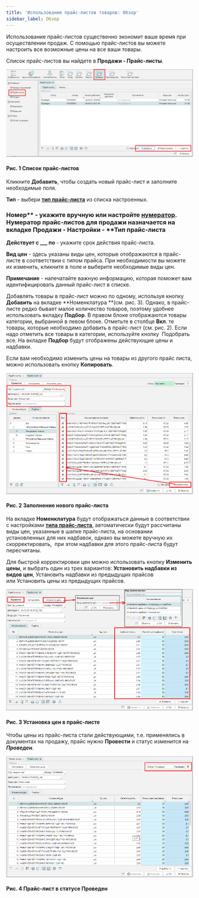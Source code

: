 ```yaml
---
title: 'Использование прайс-листов товаров: Обзор'
sidebar_label: Обзор
---
```


Использование прайс-листов существенно экономит ваше время при осуществлении продаж. С помощью прайс-листов вы можете настроить все возможные цены на все ваши товары. 

Список прайс-листов вы найдете в **Продажи - Прайс-листы**.

![](attachments/1146885/1147324.png)

#### Рис. 1 Список прайс-листов

  

Кликните **Добавить**, чтобы создать новый прайс-лист и заполните необходимые поля.

**Тип** - выбери **[тип прайс-листа](Pricelist_types.md)** из списка настроенных. 

### Номер** - укажите вручную или настройте [**нумератор**](Numerators.md). Нумератор прайс-листов для продажи назначается на вкладке **Продажи** - **Настройки** - **Тип прайс-листа

**Действует с \_\_\_ по** - укажите срок действия прайс-листа.

**Вид цен** - здесь указаны виды цен, которые отображаются в прайс-листе в соответствии с типом прайса. При необходимости вы можете их изменить, кликните в поле и выберите необходимые виды цен.

**Примечание** - напечатайте важную информацию, которая поможет вам идентифицировать данный прайс-лист в списке.

Добавлять товары в прайс-лист можно по одному, используя кнопку **Добавить** на вкладке **Номенклатура **(см. рис. 3). Однако, в прайс-листе редко бывает малое количество товаров, поэтому удобнее использовать вкладку **Подбор**. В правом блоке отображаются товары категории, выбранной в левом блоке. Отметьте в столбце **Вкл**. те товары, которые необходимо добавить в прайс-лист (см. рис. 2). Если надо отметить все товары в категории, используйте кнопку  Подобрать все. На вкладке **Подбор** будут отображены действующие цены и надбавки.

Если вам необходимо изменить цены на товары из другого прайс листа, можно использовать кнопку **Копировать**. 

![](attachments/1146885/1147326.png)

#### Рис. 2 Заполнение нового прайс-листа

  

На вкладке **Номенклатура** будут отображаться данные в соответствии с настройками [**типа прайс-листа**](Pricelist_types.md), автоматически будут рассчитаны виды цен, указанные в шапке прайс-листа, на основании установленных для них надбавок, однако вы можете вручную их скорректировать,  при этом надбавки для этого прайс-листа будут пересчитаны.

Для быстрой корректировки цен можно использовать кнопку **Изменить цены**, и выбрать один из трех вариантов: **Установить надбавки из видов цен**, Установить надбавки из предыдущих прайсов или Установить цены из предыдущих прайсов.

![](attachments/1146885/1147325.png)

#### Рис. 3 Установка цен в прайс-листе

  

Чтобы цены из прайс-листа стали действующими, т.е. применялись в документах на продажу, прайс нужно **Провести** и статус изменится на ***Проведен***. 

![](attachments/1146885/1147453.png)

#### Рис. 4 Прайс-лист в статусе Проведен

  



  
